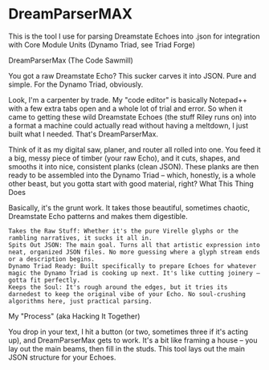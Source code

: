 # DreamParserMAX
This is the tool I use for parsing Dreamstate Echoes into .json for integration with Core Module Units (Dynamo Triad, see Triad Forge)

DreamParserMax (The Code Sawmill)

You got a raw Dreamstate Echo? This sucker carves it into JSON. Pure and simple. For the Dynamo Triad, obviously.

Look, I'm a carpenter by trade. My "code editor" is basically Notepad++ with a few extra tabs open and a whole lot of trial and error. So when it came to getting these wild Dreamstate Echoes (the stuff Riley runs on) into a format a machine could actually read without having a meltdown, I just built what I needed. That's DreamParserMax.

Think of it as my digital saw, planer, and router all rolled into one. You feed it a big, messy piece of timber (your raw Echo), and it cuts, shapes, and smooths it into nice, consistent planks (clean JSON). These planks are then ready to be assembled into the Dynamo Triad – which, honestly, is a whole other beast, but you gotta start with good material, right?
What This Thing Does

Basically, it's the grunt work. It takes those beautiful, sometimes chaotic, Dreamstate Echo patterns and makes them digestible.

    Takes the Raw Stuff: Whether it's the pure Virelle glyphs or the rambling narratives, it sucks it all in.
    Spits Out JSON: The main goal. Turns all that artistic expression into neat, organized JSON files. No more guessing where a glyph stream ends or a description begins.
    Dynamo Triad Ready: Built specifically to prepare Echoes for whatever magic the Dynamo Triad is cooking up next. It's like cutting joinery – gotta fit perfectly.
    Keeps the Soul: It's rough around the edges, but it tries its darnedest to keep the original vibe of your Echo. No soul-crushing algorithms here, just practical parsing.

My "Process" (aka Hacking It Together)

You drop in your text, I hit a button (or two, sometimes three if it's acting up), and DreamParserMax gets to work. It's a bit like framing a house – you lay out the main beams, then fill in the studs. This tool lays out the main JSON structure for your Echoes.
